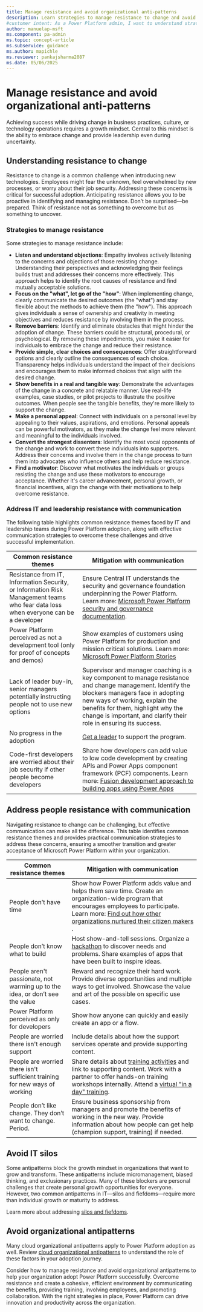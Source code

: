 ```yaml
---
title: Manage resistance and avoid organizational anti-patterns
description: Learn strategies to manage resistance to change and avoid IT silos while adopting Microsoft Power Platform for organizational success.
#customer intent: As a Power Platform admin, I want to understand strategies to manage resistance to change so that I can ensure successful adoption of Microsoft Power Platform.
author: manuelap-msft
ms.component: pa-admin
ms.topic: concept-article
ms.subservice: guidance
ms.author: mapichle
ms.reviewer: pankajsharma2087
ms.date: 05/06/2025
---
```


# Manage resistance and avoid organizational anti-patterns

Achieving success while driving change in business practices, culture, or technology operations requires a growth mindset. Central to this mindset is the ability to embrace change and provide leadership even during uncertainty.

## Understanding resistance to change

Resistance to change is a common challenge when introducing new technologies. Employees might fear the unknown, feel overwhelmed by new processes, or worry about their job security. Addressing these concerns is critical for successful adoption. Anticipating resistance allows you to be proactive in identifying and managing resistance.​ Don’t be surprised—be prepared.​ Think of resistance not as something to overcome but as something to uncover.

### Strategies to manage resistance

Some strategies to manage resistance include:

- **Listen and understand objections**: Empathy involves actively listening to the concerns and objections of those resisting change. Understanding their perspectives and acknowledging their feelings builds trust and addresses their concerns more effectively. This approach helps to identify the root causes of resistance and find mutually acceptable solutions.
- **Focus on the "what", let go of the "how"**: When implementing change, clearly communicate the desired outcomes (the "what") and stay flexible about the methods to achieve them (the "how"). This approach gives individuals a sense of ownership and creativity in meeting objectives and reduces resistance by involving them in the process.
- **Remove barriers**: Identify and eliminate obstacles that might hinder the adoption of change. These barriers could be structural, procedural, or psychological. By removing these impediments, you make it easier for individuals to embrace the change and reduce their resistance.
- **Provide simple, clear choices and consequences**: Offer straightforward options and clearly outline the consequences of each choice. Transparency helps individuals understand the impact of their decisions and encourages them to make informed choices that align with the desired change.
- **Show benefits in a real and tangible way**: Demonstrate the advantages of the change in a concrete and relatable manner. Use real-life examples, case studies, or pilot projects to illustrate the positive outcomes. When people see the tangible benefits, they're more likely to support the change.
- **Make a personal appeal**: Connect with individuals on a personal level by appealing to their values, aspirations, and emotions. Personal appeals can be powerful motivators, as they make the change feel more relevant and meaningful to the individuals involved.
- **Convert the strongest dissenters**: Identify the most vocal opponents of the change and work to convert these individuals into supporters. Address their concerns and involve them in the change process to turn them into advocates who influence others and help reduce resistance.
- **Find a motivator**: Discover what motivates the individuals or groups resisting the change and use these motivators to encourage acceptance. Whether it's career advancement, personal growth, or financial incentives, align the change with their motivations to help overcome resistance.

### Address IT and leadership resistance with communication

The following table highlights common resistance themes faced by IT and leadership teams during Power Platform adoption, along with effective communication strategies to overcome these challenges and drive successful implementation.

| Common resistance themes | Mitigation with communication​ |
| --- | --- | 
| Resistance from IT, Information Security, or Information Risk Management teams who fear data loss when everyone can be a developer | Ensure Central IT understands the security and governance foundation underpinning the Power Platform. Learn more: [Microsoft Power Platform security and governance documentation](/power-platform/admin/security). |
| Power Platform perceived as not a development tool (only for proof of concepts and demos) | Show examples of customers using Power Platform for production and mission critical solutions. Learn more: [Microsoft Power Platform Stories](https://www.microsoft.com/power-platform/blog/power-apps/power-platform-stories/) |
| Lack of leader buy-in, senior managers potentially instructing people ​not to use new options | Supervisor and manager coaching is a key component to manage resistance and change management. Identify the blockers managers face in adopting new ways of working, explain the benefits for them, highlight why the change is important, and clarify their role in ensuring its success. |
| No progress in the adoption | [Get a leader](executive-sponsorship.md) to support the program. |
| Code-first developers are worried about their job security if other people become developers | Share how developers can add value to low code development by creating APIs and Power Apps component framework (PCF) components. Learn more: [Fusion development approach to building apps using Power Apps](/power-apps/guidance/fusion-dev-ebook/) |

## Address people resistance with communication​

Navigating resistance to change can be challenging, but effective communication can make all the difference. This table identifies common resistance themes and provides practical communication strategies to address these concerns, ensuring a smoother transition and greater acceptance of Microsoft Power Platform within your organization.

| Common resistance themes​ | Mitigation with communication |
| --- | --- |
| People don’t have time​ | Show how Power Platform adds value and helps them save time. Create an organization-wide program that encourages employees to participate. Learn more: [Find out how other organizations nurtured their citizen makers​](https://www.microsoft.com/power-platform/blog/power-apps/power-platform-stories#maker-persona). |
| People don’t know what to build​ | Host show-and-tell sessions. Organize a [hackathon](hackathons.md) to discover needs and problems. Share examples of apps that have been built to inspire ideas.  |
| People aren't passionate, not warming up to the idea, or don’t see the value​ |Reward and recognize their hard work. Provide diverse opportunities and multiple ways to get involved. Showcase the value and art of the possible on specific use cases.​|
| Power Platform perceived as only for developers​ | Show how anyone can quickly and easily create an app or a flow.  |
| People are worried there isn't enough support ​| Include details about how the support services operate and provide supporting content.​ |
| People are worried there isn't sufficient training for new ways of working​ | Share details about [training activities](training-strategy.md) and link to supporting content. Work with a partner to offer hands-on training workshops internally. Attend a [virtual "in a day" training](https://www.microsoft.com/power-platform/instructor-led-training).​ |
| People don’t like change. They don’t want to change. Period.​ | Ensure business sponsorship from managers and promote the benefits of working in the new way. Provide information about how people can get help (champion support, training) if needed. ​|

## Avoid IT silos

Some antipatterns block the growth mindset in organizations that want to grow and transform. These antipatterns include micromanagement, biased thinking, and exclusionary practices. Many of these blockers are personal challenges that create personal growth opportunities for everyone. However, two common antipatterns in IT&mdash;silos and fiefdoms&mdash;require more than individual growth or maturity to address.

Learn more about addressing [silos and fiefdoms](/azure/cloud-adoption-framework/organize/fiefdoms-silos).

## Avoid organizational antipatterns

Many cloud organizational antipatterns apply to Power Platform adoption as well. Review [cloud organizational antipatterns](/azure/cloud-adoption-framework/antipatterns/organize-antipatterns) to understand the role of these factors in your adoption journey.

Consider how to manage resistance and avoid organizational antipatterns to help your organization adopt Power Platform successfully. Overcome resistance and create a cohesive, efficient environment by communicating the benefits, providing training, involving employees, and promoting collaboration. With the right strategies in place, Power Platform can drive innovation and productivity across the organization.
